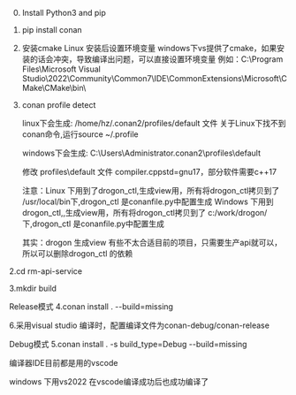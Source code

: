 0. Install Python3 and pip

1. pip install conan

2. 安装cmake
    Linux 安装后设置环境变量
    windows下vs提供了cmake，如果安装的话会冲突，导致编译出问题，可以直接设置环境变量
    例如：C:\Program Files\Microsoft Visual Studio\2022\Community\Common7\IDE\CommonExtensions\Microsoft\CMake\CMake\bin\

2. conan profile detect

   linux下会生成: /home/hz/.conan2/profiles/default 文件
   关于Linux下找不到conan命令,运行source ~/.profile

   windows下会生成: C:\Users\Administrator\.conan2\profiles\default
  
   修改 profiles\default 文件
   compiler.cppstd=gnu17，部分软件需要c++17

   注意：Linux 下用到了drogon_ctl,生成view用，所有将drogon_ctl拷贝到了 /usr/local/bin下,drogon_ctl 是conanfile.py中配置生成
        Windows 下用到drogon_ctl,,生成view用，所有将drogon_ctl拷贝到了 c:/work/drogon/下,drogon_ctl 是conanfile.py中配置生成

   其实：drogon 生成view 有些不太合适目前的项目，只需要生产api就可以，所以可以删除drogon_ctl 的依赖

2.cd rm-api-service

3.mkdir build

Release模式 
4.conan install . --build=missing

6.采用visual studio 编译时，配置编译文件为conan-debug/conan-release

Debug模式 
5.conan install . -s build_type=Debug --build=missing


编译器IDE目前都是用的vscode

windows 下用vs2022  在vscode编译成功后也成功编译了

